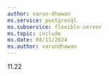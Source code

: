 ```yaml
---
author: varun-dhawan
ms.service: postgresql
ms.subservice: flexible-server
ms.topic: include
ms.date: 04/11/2024
ms.author: varundhawan
---
```

11.22

